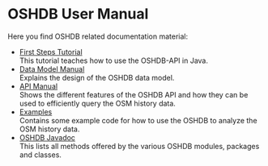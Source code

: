 # OSHDB User Manual

Here you find OSHDB related documentation material:

* [First Steps Tutorial](first-steps/README.md)<br>
  This tutorial teaches how to use the OSHDB-API in Java.
* [Data Model Manual](manual/data-model.md)<br>
  Explains the design of the OSHDB data model.
* [API Manual](manual/api.md)<br>
  Shows the different features of the OSHDB API and how they can be used to efficiently query the OSM history data.
* [Examples](https://gitlab.gistools.geog.uni-heidelberg.de/giscience/big-data/ohsome/oshdb-examples)<br>
  Contains some example code for how to use the OSHDB to analyze the OSM history data.
* [OSHDB Javadoc](https://docs.ohsome.org/java/oshdb/0.5.0-SNAPSHOT/aggregated/)<br>
  This lists all methods offered by the various OSHDB modules, packages and classes.